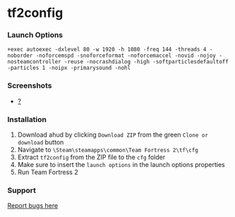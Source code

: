 # tf2config

### Launch Options
`+exec autoexec -dxlevel 80 -w 1920 -h 1080 -freq 144 -threads 4 -noborder -noforcemspd -snoforceformat -noforcemaccel -novid -nojoy -nosteamcontroller -reuse -nocrashdialog -high -softparticlesdefaultoff -particles 1 -noipx -primarysound -nohl`

### Screenshots
* [?]()

### Installation
1. Download ahud by clicking `Download ZIP` from the green `Clone or download` button
2. Navigate to `\Steam\steamapps\common\Team Fortress 2\tf\cfg`
3. Extract `tf2config` from the ZIP file to the `cfg` folder
4. Make sure to insert the `launch options` in the launch options properties
5. Run Team Fortress 2

### Support
[Report bugs here](https://github.com/nekfresh/tf2config/issues)
